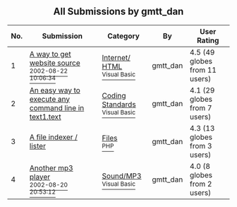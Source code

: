 ﻿<div align="center">

## All Submissions by gmtt\_dan

</div>

No.  | Submission | Category | By   | User Rating
---- | ---------- | -------- | ---- | -----------
1 | [A way to get website source<br /><sup>2002-08-22 10:06:34</sup>](https://github.com/Planet-Source-Code/gmtt-dan-a-way-to-get-website-source__1-38174) | [Internet/ HTML<br /><sup>Visual Basic</sup>](../ByCategory/internet-html__1-34.md) | gmtt\_dan | 4.5 (49 globes from 11 users)
2 | [An easy way to execute any command line in text1\.text<br />](https://github.com/Planet-Source-Code/gmtt-dan-an-easy-way-to-execute-any-command-line-in-text1-text__1-38723) | [Coding Standards<br /><sup>Visual Basic</sup>](../ByCategory/coding-standards__1-43.md) | gmtt\_dan | 4.1 (29 globes from 7 users)
3 | [A file indexer / lister<br />](https://github.com/Planet-Source-Code/gmtt-dan-a-file-indexer-lister__8-765) | [Files<br /><sup>PHP</sup>](../ByCategory/files__8-2.md) | gmtt\_dan | 4.3 (13 globes from 3 users)
4 | [Another mp3 player<br /><sup>2002-08-20 20:53:12</sup>](https://github.com/Planet-Source-Code/gmtt-dan-another-mp3-player__1-38128) | [Sound/MP3<br /><sup>Visual Basic</sup>](../ByCategory/sound-mp3__1-45.md) | gmtt\_dan | 4.0 (8 globes from 2 users)
